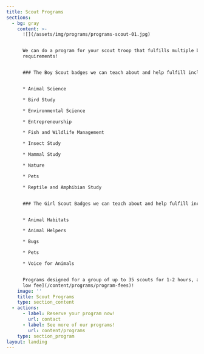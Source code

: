 ```yaml
---
title: Scout Programs
sections:
  - bg: gray
    content: >-
      ![](/assets/img/programs/programs-scout-01.jpg)


      We can do a program for your scout troop that fulfills multiple badge
      requirements!


      ### The Boy Scout badges we can teach about and help fulfill include: 


      * Animal Science

      * Bird Study

      * Environmental Science

      * Entrepreneurship

      * Fish and Wildlife Management

      * Insect Study

      * Mammal Study

      * Nature

      * Pets

      * Reptile and Amphibian Study


      ### The Girl Scout Badges we can teach about and help fulfill include: 


      * Animal Habitats

      * Animal Helpers

      * Bugs

      * Pets

      * Voice for Animals


      Programs designed for a group of up to 35 scouts for 1-2 hours, all for [a
      low fee](/content/programs/program-fees)!
    image: ''
    title: Scout Programs
    type: section_content
  - actions:
      - label: Reserve your program now!
        url: contact
      - label: See more of our programs!
        url: content/programs
    type: section_program
layout: landing
---
```



